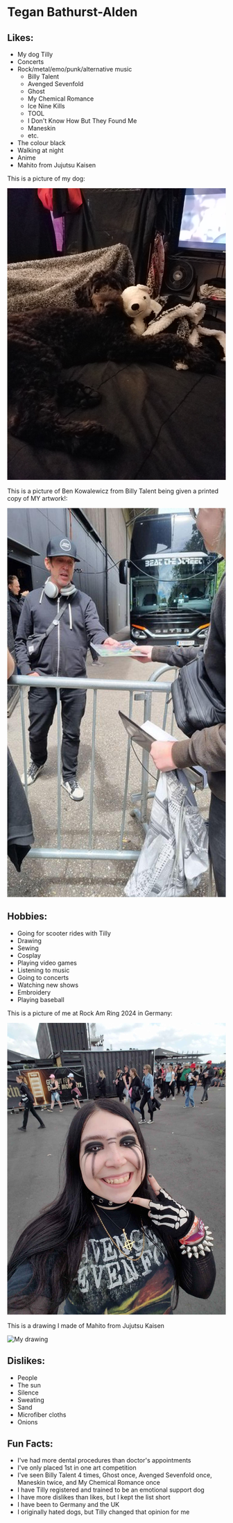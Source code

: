 # Tegan Bathurst-Alden
## Likes:
- My dog Tilly
- Concerts
- Rock/metal/emo/punk/alternative music
     - Billy Talent
     - Avenged Sevenfold
     - Ghost
     - My Chemical Romance
     - Ice Nine Kills
     - TOOL
     - I Don't Know How But They Found Me
     - Maneskin
     - etc.
- The colour black
- Walking at night
- Anime
- Mahito from Jujutsu Kaisen

This is a picture of my dog:

![Tilly holding a plushie](images/20240914_154445.jpg)

This is a picture of Ben Kowalewicz from Billy Talent being given a printed copy of MY artwork!:

![Ben with artwork](images/IMG_20240613_085243_473.jpg)

## Hobbies:
- Going for scooter rides with Tilly
- Drawing
- Sewing
- Cosplay
- Playing video games
- Listening to music
- Going to concerts
- Watching new shows
- Embroidery
- Playing baseball

This is a picture of me at Rock Am Ring 2024 in Germany:

![Me at RaR 2024](images/20240607_170102.jpg)

This is a drawing I made of Mahito from Jujutsu Kaisen

![My drawing](images/20250320_232151.png)


## Dislikes:
- People
- The sun
- Silence
- Sweating
- Sand
- Microfiber cloths
- Onions


## Fun Facts:
- I've had more dental procedures than doctor's appointments
- I've only placed 1st in one art competition
- I've seen Billy Talent 4 times, Ghost once, Avenged Sevenfold once, Maneskin twice, and My Chemical Romance once
- I have Tilly registered and trained to be an emotional support dog
- I have more dislikes than likes, but I kept the list short
- I have been to Germany and the UK 
- I originally hated dogs, but Tilly changed that opinion for me
